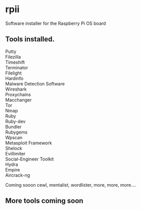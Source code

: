 # rpii
Software installer for the Raspberry Pi OS board

## Tools installed.  

Putty  
Filezilla  
Timeshift  
Terminator  
Filelight  
Hardinfo  
Malware Detection Software  
Wireshark  
Proxychains  
Macchanger  
Tor  
Nmap  
Ruby  
Ruby-dev  
Bundler  
Rubygems  
Wpscan  
Metasploit Framework  
Shelock  
Evillimiter  
Social-Engineer Toolkit  
Hydra  
Empire  
Aircrack-ng  


Coming sooon cewl, mentalist, wordlister, more, more, more....
## More tools coming soon
